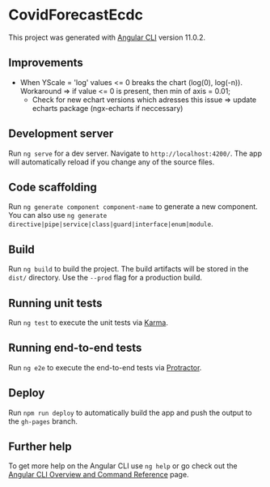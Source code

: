 # CovidForecastEcdc

This project was generated with [Angular CLI](https://github.com/angular/angular-cli) version 11.0.2.

## Improvements
- When YScale = 'log' values <= 0 breaks the chart (log(0), log(-n)). Workaround => if value <= 0 is present, then min of axis = 0.01;
    - Check for new echart versions which adresses this issue => update echarts package (ngx-echarts if neccessary) 

## Development server

Run `ng serve` for a dev server. Navigate to `http://localhost:4200/`. The app will automatically reload if you change any of the source files.

## Code scaffolding

Run `ng generate component component-name` to generate a new component. You can also use `ng generate directive|pipe|service|class|guard|interface|enum|module`.

## Build

Run `ng build` to build the project. The build artifacts will be stored in the `dist/` directory. Use the `--prod` flag for a production build.

## Running unit tests

Run `ng test` to execute the unit tests via [Karma](https://karma-runner.github.io).

## Running end-to-end tests

Run `ng e2e` to execute the end-to-end tests via [Protractor](http://www.protractortest.org/).

## Deploy

Run `npm run deploy` to automatically build the app and push the output to the `gh-pages` branch.

## Further help

To get more help on the Angular CLI use `ng help` or go check out the [Angular CLI Overview and Command Reference](https://angular.io/cli) page.
